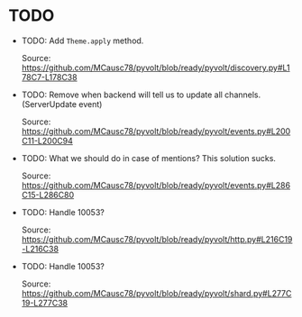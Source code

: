 # TODO

* TODO: Add `Theme.apply` method.

  Source: https://github.com/MCausc78/pyvolt/blob/ready/pyvolt/discovery.py#L178C7-L178C38

* TODO: Remove when backend will tell us to update all channels. (ServerUpdate event)

  Source: https://github.com/MCausc78/pyvolt/blob/ready/pyvolt/events.py#L200C11-L200C94

* TODO: What we should do in case of mentions? This solution sucks.

  Source: https://github.com/MCausc78/pyvolt/blob/ready/pyvolt/events.py#L286C15-L286C80

* TODO: Handle 10053?

  Source: https://github.com/MCausc78/pyvolt/blob/ready/pyvolt/http.py#L216C19-L216C38

* TODO: Handle 10053?

  Source: https://github.com/MCausc78/pyvolt/blob/ready/pyvolt/shard.py#L277C19-L277C38

